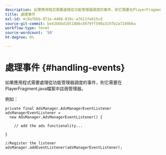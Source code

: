 ```yaml
---
description: 如果應用程式需要處理從功能管理器調度的事件，則它需要在PlayerFragment.java檔案中註冊管理器。
title: 處理事件
exl-id: 4c9a76bb-071e-4408-819c-a7611fe615cd
source-git-commit: be43bbbd1051886c8979ff590a3197b2a7249b6a
workflow-type: tm+mt
source-wordcount: '50'
ht-degree: 0%

---
```


# 處理事件 {#handling-events}

如果應用程式需要處理從功能管理器調度的事件，則它需要在PlayerFragment.java檔案中註冊管理器。

例如：

```
private final AdsManager.AdsManagerEventListener adsManagerEventListener =  
  new AdsManager.AdsManagerEventListener() { 
 
    // add the ads functionality... 
 
} 
 
//Register the listener 
adsManager.addEventListener(adsManagerEventListener);
```
